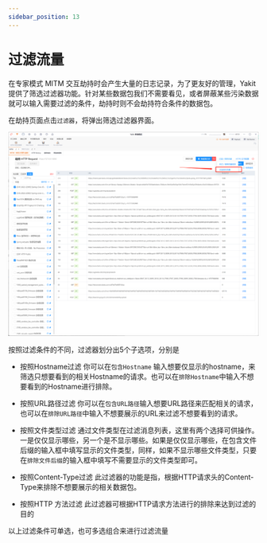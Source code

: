 ```yaml
---
sidebar_position: 13
---
```


# 过滤流量

在专家模式 MITM 交互劫持时会产生大量的日志记录，为了更友好的管理，Yakit提供了筛选过滤器功能。针对某些数据包我们不需要看见，或者屏蔽某些污染数据就可以输入需要过滤的条件，劫持时则不会劫持符合条件的数据包。

在劫持页面点击`过滤器`，将弹出筛选过滤器界面。

![](/img/products/yakit/mitm-28.png)

按照过滤条件的不同，过滤器划分出5个子选项，分别是

* 按照Hostname过滤 你可以在`包含Hostname` 输入想要仅显示的hostname，来筛选只想要看到的相关Hostname的请求。也可以在`排除Hostname`中输入不想要看到的Hostname进行排除。

* 按照URL路径过滤 你可以在`包含URL路径`输入想要URL路径来匹配相关的请求，也可以在`排除URL路径`中输入不想要展示的URL来过滤不想要看到的请求。

* 按照文件类型过滤 通过文件类型在过滤消息列表，这里有两个选择可供操作。一是仅仅显示哪些，另一个是不显示哪些。如果是仅仅显示哪些，在包含文件后缀的输入框中填写显示的文件类型，同样，如果不显示哪些文件类型，只要在`排除文件后缀`的输入框中填写不需要显示的文件类型即可。

* 按照Content-Type过滤 此过滤器的功能是指，根据HTTP请求头的Content-Type来排除不想要展示的相关数据包。

* 按照HTTP 方法过滤 此过滤器可根据HTTP请求方法进行的排除来达到过滤的目的

以上过滤条件可单选，也可多选组合来进行过滤流量



